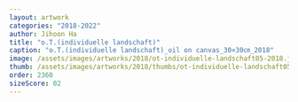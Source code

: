 ```yaml
---
layout: artwork
categories: "2018-2022"
author: Jihoon Ha
title: "o.T.(individuelle landschaft)"
caption: "o.T.(individuelle landschaft)_oil on canvas_30×30㎝_2018"
image: /assets/images/artworks/2018/ot-individuelle-landschaft05-2018.jpg
thumb: /assets/images/artworks/2018/thumbs/ot-individuelle-landschaft05-2018.jpg
order: 2360
sizeScore: 02
---
```

